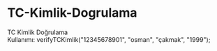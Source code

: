 # TC-Kimlik-Dogrulama
TC Kimlik Doğrulama
<br />Kullanımı: verifyTCKimlik("12345678901", "osman", "çakmak", "1999");
